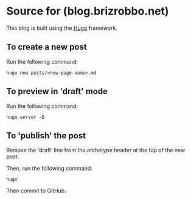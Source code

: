 # Source for (blog.brizrobbo.net)

This blog is built using the [Hugo](https://gohugo.io/) framework.

## To create a new post

Run the following command:

`hugo new posts/<new-page-name>.md`

## To preview in 'draft' mode

Run the following command:

`hugo server -D`

## To 'publish' the post

Remove the 'draft' line from the archetype header at the top of the new post.

Then, run the following command:

`hugo`

Then commit to GitHub.
